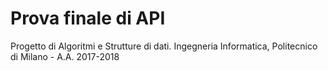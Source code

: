 # Prova finale di API
Progetto di Algoritmi e Strutture di dati.
Ingegneria Informatica, Politecnico di Milano - A.A. 2017-2018